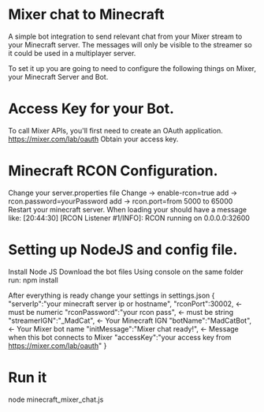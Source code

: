 # Mixer chat to Minecraft

A simple bot integration to send relevant chat from your Mixer stream to your Minecraft server. The messages will only be visible to the streamer so it could be used in a multiplayer server.

To set it up you are going to need to configure the following things on Mixer, your Minecraft Server and Bot.

# Access Key for your Bot.
To call Mixer APIs, you'll first need to create an OAuth application. 
https://mixer.com/lab/oauth
Obtain your access key.

# Minecraft RCON Configuration.
Change your server.properties file
Change -> enable-rcon=true
add -> rcon.password=yourPassword
add -> rcon.port=from 5000 to 65000
Restart your minecraft server. When loading your should have a message like:
[20:44:30] [RCON Listener #1/INFO]: RCON running on 0.0.0.0:32600

# Setting up NodeJS and config file.
Install Node JS
Download the bot files
Using console on the same folder run:
npm install

After everything is ready change your settings in settings.json
{
	"serverIp":"your minecraft server ip or hostname",
	"rconPort":30002, <- must be numeric
	"rconPassword":"your rcon pass", <- must be string
	"streamerIGN":"_MadCat", <- Your Minecraft IGN
	"botName":"MadCatBot", <- Your Mixer bot name
	"initMessage":"Mixer chat ready!", <- Message when this bot connects to Mixer
	"accessKey":"your access key from https://mixer.com/lab/oauth"
}

# Run it
node minecraft_mixer_chat.js